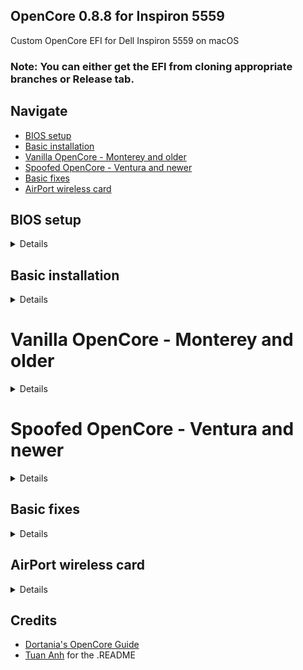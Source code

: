 ## OpenCore 0.8.8 for Inspiron 5559
Custom OpenCore EFI for Dell Inspiron 5559 on macOS
### Note: You can either get the EFI from cloning appropriate branches or Release tab.

## Navigate
- [BIOS setup](https://github.com/ping2109/Hackintosh-OpenCore-EFI-Dell-Inspiron-5559#bios-setup)
- [Basic installation](https://github.com/ping2109/Hackintosh-OpenCore-EFI-Dell-Inspiron-5559#basic-installation)
- [Vanilla OpenCore - Monterey and older](https://github.com/ping2109/Hackintosh-OpenCore-EFI-Dell-Inspiron-5559#vanilla-opencore---monterey-and-older)
- [Spoofed OpenCore - Ventura and newer](https://github.com/ping2109/Hackintosh-OpenCore-EFI-Dell-Inspiron-5559#spoofed-opencore---ventura-and-newer)
- [Basic fixes](https://github.com/ping2109/Hackintosh-OpenCore-EFI-Dell-Inspiron-5559#basic-fixes)
- [AirPort wireless card](https://github.com/ping2109/Hackintosh-OpenCore-EFI-Dell-Inspiron-5559#airport-wireless-card)

## BIOS setup
<details>

- Hyper-Threading
- UEFI boot
- DVMT Pre-Allocated(iGPU Memory): 64MB
- SATA Mode: AHCI

</details>


## Basic installation
<details>

- Install USB:
1. Download the zip at releases tab
2. Copy EFI folder to your installer USB's EFI partition
3. Boot and install
- Hard disk:
1. Download the zip at releases tab
2. Use ESP Mounter Pro to mount your disk's EFI parititon
3. Copy EFI folder to your hard disk's EFI partition
4. Reboot

</details>

# Vanilla OpenCore - Monterey and older
<details>

![Ảnh chụp Màn hình 2023-01-15 lúc 13 01 32](https://user-images.githubusercontent.com/75196272/212527020-44b96f69-1f49-436a-922f-f0d8ba4046e8.png)

A/N:**ignore that it says MBP 2017, im just testing my spoofing things, it will be the appropriate 2016 model for you guys on this branch**

| Specs | Info |
|----------|----------|
| **RAM** | 2x DDR3L 1600MHz 4GB |
| **CPU** | Intel Core i5-6200U (2 cores 2 threads) 2.4 GHz |
| **Wi-Fi Card** | Apple AirPort BCM943602CS2 + NGFF Adapter |
| **GPU** | Intel(R) HD Graphics 520 |
| **SMBIOS** | MacBookPro13,1 |

| Feature | Status | Notes |
| ------------- | ------------- | ------------- |
| **Intel iGPU** | ✅ Working |
| **Trackpad I2C** |  ✅ Working | Full gesture support| 
| **iMessages and App Store** | ✅ Working | Follow the OpenCore Guide (#ℹ️-changing-serial-number,-board-serial-number-and-smuuid) |
| **Speakers and Headphones** | ✅ Working | To permanently fix headphones follow this [link](https://github.com/hackintosh-stuff/ComboJack) |
| **Built-in Microphone** | ✅ Working |
| **Webcam** | ✅ Working  |
| **Wi-Fi/BT** | ✅ Working | Since this is an Apple card, it works OOB. You may need [itlwm](https://github.com/OpenIntelWireless/itlwm) for stock AC-3160 card. |
| **SDCard slot** | ✅ Working |
| **Ethernet** | ✅ Working |

</details>

# Spoofed OpenCore - Ventura and newer
<details>

![Ảnh màn hình 2023-01-15 lúc 15 40 11](https://user-images.githubusercontent.com/75196272/212531501-efa0a2e2-b46a-4287-936a-e078529e112e.png)


| Specs | Info |
|----------|----------|
| **RAM** | 2x DDR3L 1600MHz 4GB |
| **CPU** | Intel Core i5-6200U (2 cores 2 threads) 2.4 GHz |
| **Wi-Fi Card** | Apple AirPort BCM943602CS2 + NGFF Adapter |
| **GPU** | Intel(R) HD Graphics 520 |
| **SMBIOS** | MacBookPro14,1 |

| Feature | Status | Notes |
| ------------- | ------------- | ------------- |
| **Intel iGPU** | ✅ Working |
| **Trackpad I2C** |  ✅ Working | Full gesture support| 
| **iMessages and App Store** | ✅ Working | Follow the OpenCore Guide (#ℹ️-changing-serial-number,-board-serial-number-and-smuuid) |
| **Speakers and Headphones** | ✅ Working | To permanently fix headphones follow this [link](https://github.com/hackintosh-stuff/ComboJack) |
| **Built-in Microphone** | ✅ Working |
| **Webcam** | ✅ Working  |
| **Wi-Fi/BT** | ✅ Working | Since this is an Apple card, it works OOB. You may need [itlwm](https://github.com/OpenIntelWireless/itlwm) for stock AC-3160 card. |
| **Continuity Camera** | ✅ Working | Require you to have an OEM AirPort card, suggested to have the BCM943602CS2, check above for more info |
| **SDCard slot** | ✅ Working |
| **Ethernet** | ✅ Working |

As MacBookPro13,1 (MBP2016) SMBIOS has been dropped on Ventura and later, we have to use the SMBIOS of MacBookPro14,1 (MBP 2017) machine. Which also requires the iGPU to be spoofed as Kabylake, in this case HD 520 to HD 620.

</details>

## Basic fixes
<details>

### 🔈 Audio
Without any modifications, the headphone jack is buggy. External microphones aren't detected and the audio output may randomly stop working or start making weird noises. Sometimes replugging the headphones works, but that's pretty annoying and unreliable. To permanently fix this issue you will have to install [this fork of ComboJack](https://github.com/lvs1974/ComboJack).

### 🔋 Power management
Hibernation is not supported on a Hackintosh and everything related to it should be completely disabled. Disabling additional features prevents random wakeups while the lid is closed. After every update, these settings should be reapplied manually.

```
sudo pmset -a hibernatemode 0
sudo rm -f /var/vm/sleepimage
sudo mkdir /var/vm/sleepimage
sudo pmset -a standby 0
sudo pmset -a autopoweroff 0
sudo pmset -a powernap 0
sudo pmset -a proximitywake 0
sudo pmset -b tcpkeepalive 0 (optional)
```
</details>

## AirPort wireless card
<details>
To get full Continuity Suite, I highly suggest spending an extra $15 for a Wireless card mod, which can be done with two components
- A BCM943602CS2 AirPort card (found in 2011 to 2017 MBAs)
- An NGFF Key A+E adapter

To get the card to fit, you'll have to cut off the H3 screw mount of the adapter and part of the laptop's bottom casing (marked red in the photo).
The antenna cables also have to be routed as marked green in the photo below.

![IMG_0230](https://user-images.githubusercontent.com/75196272/212531783-c41a0098-9808-4de5-9cf8-f0540eed55b3.jpg)

</details>

## Credits
- [Dortania's OpenCore Guide](https://dortania.github.io/OpenCore-Install-Guide/)
- [Tuan Anh](https://github.com/log1cs/) for the .README
